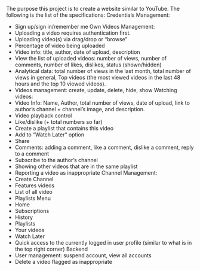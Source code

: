 The purpose this project is to create a website similar to YouTube. The following is the list of the specifications:
Credentials Management:
- Sign up/sign in/remember me Own Videos Management:
- Uploading a video requires authentication first.
- Uploading video(s) via drag/drop or “browse”
- Percentage of video being uploaded
- Video info: title, author, date of upload, description
- View the list of uploaded videos: number of views, number of comments, number of
likes, dislikes, status (shown/hidden)
- Analytical data: total number of views in the last month, total number of views in
general, Top videos (the most viewed videos in the last 48 hours and the top 10
viewed videos).
- Videos management: create, update, delete, hide, show
Watching videos:
- Video Info: Name, Author, total number of views, date of upload, link to author’s channel + channel’s image, and description.
- Video playback control
- Like/dislike (+ total numbers so far)
- Create a playlist that contains this video
- Add to “Watch Later” option
- Share
- Comments: adding a comment, like a comment, dislike a comment, reply to a
comment
- Subscribe to the author’s channel
- Showing other videos that are in the same playlist
- Reporting a video as inappropriate
Channel Management:
- Create Channel
- Features videos
- List of all video
- Playlists
Menu
- Home
- Subscriptions
- History
- Playlists
- Your videos
- Watch Later
- Quick access to the currently logged in user profile (similar to what is in the top right
corner)
Backend
- User management: suspend account, view all accounts
- Delete a video flagged as inappropriate
